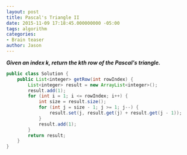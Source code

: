 ```yaml
---
layout: post
title: Pascal's Triangle II
date: 2015-11-09 17:18:45.000000000 -05:00
tags: algorithm
categories:
- Brain teaser
author: Jason
---
```

<p><strong><em>Given an index k, return the kth row of the Pascal's triangle.</em></strong></p>


``` java
public class Solution {
    public List<integer> getRow(int rowIndex) {
        List<integer> result = new ArrayList<integer>();
        result.add(1);
        for (int i = 1; i <= rowIndex; i++) {
            int size = result.size();
            for (int j = size - 1; j >= 1; j--) {
                result.set(j, result.get(j) + result.get(j - 1));
            }
            result.add(1);
        }
        return result;
    }
}
```

